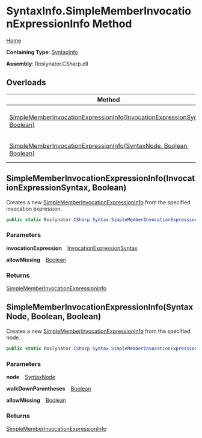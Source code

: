 # SyntaxInfo\.SimpleMemberInvocationExpressionInfo Method

[Home](../../../../README.md)

**Containing Type**: [SyntaxInfo](../README.md)

**Assembly**: Roslynator\.CSharp\.dll

## Overloads

| Method | Summary |
| ------ | ------- |
| [SimpleMemberInvocationExpressionInfo(InvocationExpressionSyntax, Boolean)](#3355621655) | Creates a new [SimpleMemberInvocationExpressionInfo](../../Syntax/SimpleMemberInvocationExpressionInfo/README.md) from the specified invocation expression\. |
| [SimpleMemberInvocationExpressionInfo(SyntaxNode, Boolean, Boolean)](#2278576838) | Creates a new [SimpleMemberInvocationExpressionInfo](../../Syntax/SimpleMemberInvocationExpressionInfo/README.md) from the specified node\. |

<a id="3355621655"></a>

## SimpleMemberInvocationExpressionInfo\(InvocationExpressionSyntax, Boolean\) 

  
Creates a new [SimpleMemberInvocationExpressionInfo](../../Syntax/SimpleMemberInvocationExpressionInfo/README.md) from the specified invocation expression\.

```csharp
public static Roslynator.CSharp.Syntax.SimpleMemberInvocationExpressionInfo SimpleMemberInvocationExpressionInfo(Microsoft.CodeAnalysis.CSharp.Syntax.InvocationExpressionSyntax invocationExpression, bool allowMissing = false)
```

### Parameters

**invocationExpression** &ensp; [InvocationExpressionSyntax](https://docs.microsoft.com/en-us/dotnet/api/microsoft.codeanalysis.csharp.syntax.invocationexpressionsyntax)

**allowMissing** &ensp; [Boolean](https://docs.microsoft.com/en-us/dotnet/api/system.boolean)

### Returns

[SimpleMemberInvocationExpressionInfo](../../Syntax/SimpleMemberInvocationExpressionInfo/README.md)

<a id="2278576838"></a>

## SimpleMemberInvocationExpressionInfo\(SyntaxNode, Boolean, Boolean\) 

  
Creates a new [SimpleMemberInvocationExpressionInfo](../../Syntax/SimpleMemberInvocationExpressionInfo/README.md) from the specified node\.

```csharp
public static Roslynator.CSharp.Syntax.SimpleMemberInvocationExpressionInfo SimpleMemberInvocationExpressionInfo(Microsoft.CodeAnalysis.SyntaxNode node, bool walkDownParentheses = true, bool allowMissing = false)
```

### Parameters

**node** &ensp; [SyntaxNode](https://docs.microsoft.com/en-us/dotnet/api/microsoft.codeanalysis.syntaxnode)

**walkDownParentheses** &ensp; [Boolean](https://docs.microsoft.com/en-us/dotnet/api/system.boolean)

**allowMissing** &ensp; [Boolean](https://docs.microsoft.com/en-us/dotnet/api/system.boolean)

### Returns

[SimpleMemberInvocationExpressionInfo](../../Syntax/SimpleMemberInvocationExpressionInfo/README.md)

